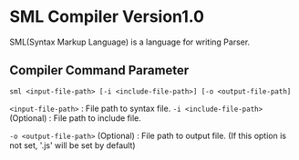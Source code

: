 # SML Compiler Version1.0
SML(Syntax Markup Language) is a language for writing Parser.
## Compiler Command Parameter
`sml <input-file-path> [-i <include-file-path>] [-o <output-file-path]`

`<input-file-path>` : File path to syntax file.
`-i <include-file-path>` (Optional) : File path to include file.

`-o <output-file-path>` (Optional) : File path to output file. (If this option is not set, '<input-file-name>.js' will be set by default)
